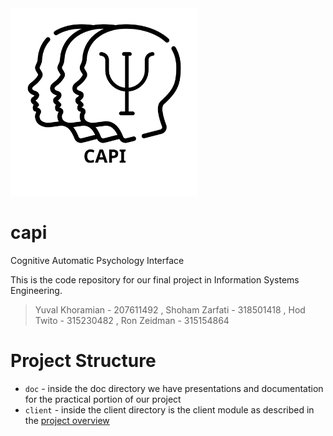 <img src="doc/logo.svg" alt="logo" width="300"/>

# capi
Cognitive Automatic Psychology Interface

This is the code repository for our final project in Information Systems Engineering.
> Yuval Khoramian - 207611492 , Shoham Zarfati - 318501418 , Hod Twito - 315230482 , Ron Zeidman - 315154864

# Project Structure

* `doc` - inside the doc directory we have presentations and documentation for the practical portion of our project
* `client` - inside the client directory is the client module as described in the [project overview](https://github.com/capi-bgu/capi/blob/master/doc/project_overview.md)

